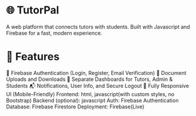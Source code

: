 # 🌐 TutorPal

A web platform that connects tutors with students. Built with Javascript and Firebase for a fast, modern experience.

# 🚀 Features
🔐 Firebase Authentication (Login, Register, Email Verification)
📄 Document Uploads and Downloads
👤 Separate Dashboards for Tutors, Admin & Students
📬 Notifications, User Info, and Secure Logout
📱 Fully Responsive UI (Mobile-Friendly)
Frontend: html, javascript(with custom styles, no Bootstrap)
Backend (optional): javascript
Auth: Firebase Authentication
Database: Firebase Firestore
Deployment: Firebase(Live)
